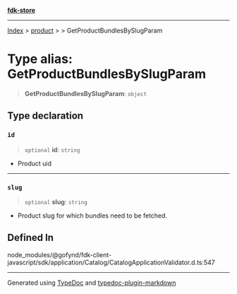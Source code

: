 [**fdk-store**](../../../README.md)
***

[Index](../../../API.md) > [product](../../README.md) > [<internal>](../README.md) > GetProductBundlesBySlugParam

# Type alias: GetProductBundlesBySlugParam

> **GetProductBundlesBySlugParam**: `object`

## Type declaration

### `id`

> `optional` **id**: `string`

- Product uid

***

### `slug`

> `optional` **slug**: `string`

- Product slug for which bundles need to be fetched.

## Defined In

node\_modules/@gofynd/fdk-client-javascript/sdk/application/Catalog/CatalogApplicationValidator.d.ts:547

***
Generated using [TypeDoc](https://typedoc.org/) and [typedoc-plugin-markdown](https://www.npmjs.com/package/typedoc-plugin-markdown)
